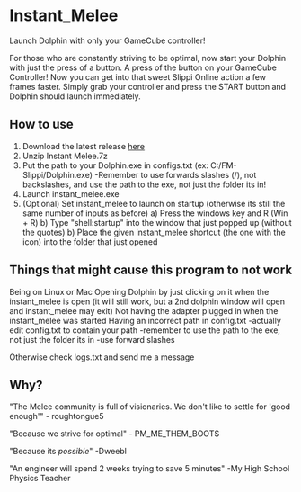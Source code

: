 # Instant_Melee
Launch Dolphin with only your GameCube controller!

For those who are constantly striving to be optimal, now start your Dolphin with just the press of a button. A press of the button on your GameCube Controller! Now you can get into that sweet Slippi Online action a few frames faster. Simply grab your controller and press the START button and Dolphin should launch immediately.

## How to use

1. Download the latest release [here](https://github.com/RucksP/Instant_Melee/releases/download/v0.9/Instant.Melee.7z) 
2. Unzip Instant Melee.7z
3. Put the path to your Dolphin.exe in configs.txt (ex: C:/FM-Slippi/Dolphin.exe)
   -Remember to use forwards slashes (/), not backslashes, and use the path to the exe, not just the folder its in!
4. Launch instant_melee.exe
5. (Optional) Set instant_melee to launch on startup (otherwise its still the same number of inputs as before)
    a) Press the windows key and R (Win + R)
    b) Type "shell:startup" into the window that just popped up (without the quotes)
    b) Place the given instant_melee shortcut (the one with the icon) into the folder that just opened

## Things that might cause this program to not work

Being on Linux or Mac
Opening Dolphin by just clicking on it when the instant_melee is open (it will still work, but a 2nd dolphin window will open and instant_melee may exit)
Not having the adapter plugged in when the instant_melee was started
Having an incorrect path in config.txt
  -actually edit config.txt to contain your path 
  -remember to use the path to the exe, not just the folder its in
  -use forward slashes
  
Otherwise check logs.txt and send me a message

## Why?

"The Melee community is full of visionaries. We don't like to settle for 'good enough'" - roughtongue5

"Because we strive for optimal" - PM_ME_THEM_BOOTS

"Because its *possible*" -Dweebl

"An engineer will spend 2 weeks trying to save 5 minutes" -My High School Physics Teacher
